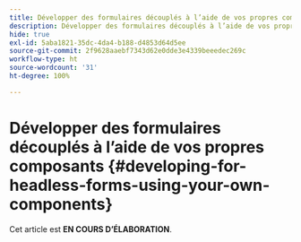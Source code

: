 ```yaml
---
title: Développer des formulaires découplés à l’aide de vos propres composants
description: Développer des formulaires découplés à l’aide de vos propres composants
hide: true
exl-id: 5aba1821-35dc-4da4-b188-d4853d64d5ee
source-git-commit: 2f9628aaebf7343d62e0dde3e4339beeedec269c
workflow-type: ht
source-wordcount: '31'
ht-degree: 100%

---
```


# Développer des formulaires découplés à l’aide de vos propres composants {#developing-for-headless-forms-using-your-own-components}

<span class="preview"> Cet article est **EN COURS D’ÉLABORATION**.</span>
